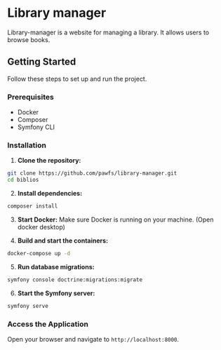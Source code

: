 # Library manager

Library-manager is a website for managing a library. It allows users to browse books.

## Getting Started

Follow these steps to set up and run the project.

### Prerequisites

- Docker
- Composer
- Symfony CLI

### Installation

1. **Clone the repository:**
  ```sh
  git clone https://github.com/pawfs/library-manager.git
  cd biblios
  ```

2. **Install dependencies:**
  ```sh
  composer install
  ```

3. **Start Docker:**
  Make sure Docker is running on your machine. (Open docker desktop)

4. **Build and start the containers:**
  ```sh
  docker-compose up -d
  ```

5. **Run database migrations:**
  ```sh
  symfony console doctrine:migrations:migrate
  ```

6. **Start the Symfony server:**
  ```sh
  symfony serve
  ```

### Access the Application

Open your browser and navigate to `http://localhost:8000`.

